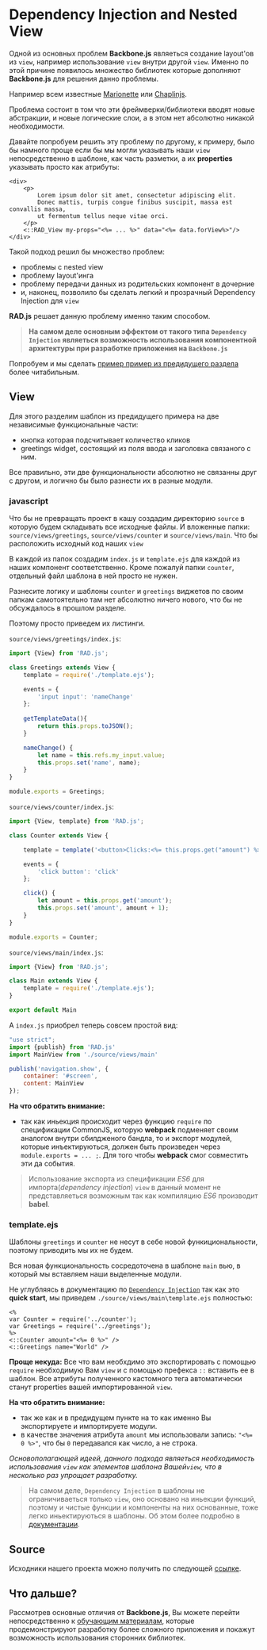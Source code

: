# Dependency Injection and Nested View

Одной из основных проблем **Backbone.js** являеться создание layout'ов из `view`, например использование `view` внутри другой `view`. Именно по этой причине появилось множество библиотек которые дополняют **Backbone.js** для решения данно проблемы.

Например всем известные [Marionette](http://marionettejs.com/) или [Chaplinjs](http://chaplinjs.org/).

Проблема состоит в том что эти фреймверки/библиотеки вводят новые абстракции, и новые логические слои, а в этом нет абсолютно никакой необходимости.

Давайте попробуем решить эту проблему по другому, к примеру, было бы намного проще если бы мы могли указывать наши `view` непосредственно в шаблоне, как часть разметки, а их **properties** указывать просто как атрибуты:

```ejs
<div>
	<p>
		Lorem ipsum dolor sit amet, consectetur adipiscing elit. 
		Donec mattis, turpis congue finibus suscipit, massa est convallis massa,
		ut fermentum tellus neque vitae orci.
	</p>
	<::RAD_View my-props="<%= ... %>" data="<%= data.forView%>"/>
</div>
```

Такой подход решил бы множество проблем: 

* проблемы с nested view
* проблему layout'инга
* проблему передачи данных из родительских компонент в дочерние
* и, наконец, позволило бы сделать легкий и прозрачный Dependency Injection для `view`

**RAD.js** решает данную проблему именно таким способом.

> **На самом деле основным эффектом от такого типа `Dependency Injection` являеться возможность использования компонентной архитектуры при разработке приложения на `Backbone.js`**

Попробуем и мы сделать [пример пример из предидущего раздела](DOM.md) более читабильным.

## View

Для этого разделим шаблон из предидущего примера на две независимые функциональные части:

* кнопка которая подсчитывает количество кликов
* greetings widget, состоящий из поля ввода и заголовка связаного с ним.

Все правильно, эти две функциональности абсолютно не связанны друг с другом, и логично бы было разнести их в разные модули.

### javascript

Что бы не превращать проект в кашу создадим директорию `source` в которую будем складывать все исходные файлы. И вложенные папки: `source/views/greetings`, `source/views/counter` и `source/views/main`. Что бы расположить исходный код наших `view`

В каждой из папок создадим `index.js` и `template.ejs` для каждой из наших компонент соответственно. Кроме пожалуй папки `counter`, отдельный файл шаблона в ней просто не нужен.

Разнесите логику и шаблоны `counter` и `greetings` виджетов по своим папкам самотоятельно там нет абсолютно ничего нового, что бы не обсуждалось в прошлом разделе.

Поэтому просто приведем их листинги.

`source/views/greetings/index.js`:

```javascript
import {View} from 'RAD.js';

class Greetings extends View {
    template = require('./template.ejs');

    events = {
        'input input': 'nameChange'
    };
    
    getTemplateData(){
        return this.props.toJSON();
    }

    nameChange() {
        let name = this.refs.my_input.value;
        this.props.set('name', name);
    }
}

module.exports = Greetings;
```

`source/views/counter/index.js`:

```javascript
import {View, template} from 'RAD.js';

class Counter extends View {

    template = template('<button>Clicks:<%= this.props.get("amount") %></button>');

    events = {
        'click button': 'click'
    };

    click() {
        let amount = this.props.get('amount');
        this.props.set('amount', amount + 1);
    }
}

module.exports = Counter;
```

`source/views/main/index.js`:

```javascript
import {View} from 'RAD.js';

class Main extends View {
    template = require('./template.ejs');
}

export default Main
```

А `index.js` приобрел теперь совсем простой вид:

```javascript
"use strict";
import {publish} from 'RAD.js'
import MainView from './source/views/main'

publish('navigation.show', {
    container: '#screen',
    content: MainView
});
``` 
**На что обратить внимание:**

* так как иньекция происходит через функцию `require` по спецификации CommonJS, которую **webpack** подменяет своим аналогом внутри сбилдженого бандла, то и экспорт модулей, которые инъектируються, должен быть произведен через `module.exports = ... ;`. Для того чтобы **webpack** смог совместить эти да события.

> Использование экспорта из спецификации *ES6* для импорта(*dependency injection*) `view` в данный момент не представляеться возможным так как компиляцию *ES6* производит **babel**.

### template.ejs

Шаблоны `greetings` и `counter` не несут в себе новой функициональности, поэтому приводить мы их не будем.

Вся новая функциональность сосредоточена в шаблоне `main` вью, в который мы вставляем наши выделенные модули.

Не углубляясь в документацию по [`Dependency Injection`](../basics/Injection.md) так как это **quick start**, мы приведем `./source/views/main\template.ejs` полностью:

```ejs
<%
var Counter = require('../counter');
var Greetings = require('../greetings');
%>
<::Counter amount="<%= 0 %>" />
<::Greetings name="World" />
```

**Проще некуда:** Все что вам необхдимо это экспортировать с помощью `require` необходимую Вам `view` и с помощью префекса `::` вставить ее в шаблон. Все атрибуты полученного кастомного тега автоматически станут properties вашей импортированной `view`.

**На что обратить внимание:**

* так же как и в предидущем пункте на то как именно Вы экспортируете и импортируете модули.
* в качестве значения атрибута `amount` мы использовали запись: `"<%= 0 %>"`, что бы `0` передавался как число, а не строка.

*Основополагающей идеей, данного подхода являеться необходимость использования `view` как элементов шаблона Вашей`view`, что в несколько раз упрощает разработку.*

> На самом деле, `Dependency Injection` в шаблоны не ограничиваеться только `view`, оно основано на иньекции функций, поэтому и чистые функции и компоненты на них основанные, тоже легко иньектируються в шаблоны. Об этом более подробно в [документации]((../basics/Injection.md)).

## Source

Исходники нашего проекта можно получить по следующей [ссылке](source/3.zip).

## Что дальше?

Рассмотрев основные отличия от **Backbone.js**, Вы можете перейти непосредственно к [обучающим материалам](../tutorial/Tutorial.md), которые продемонстрируют разработку более сложного приложения и покажут возможность использования сторонних библиотек.